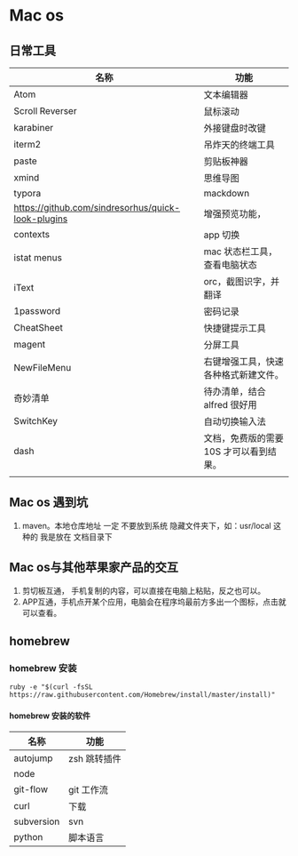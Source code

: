# Mac os 

## 日常工具



| 名称                                               | 功能                                    |
| -------------------------------------------------- | --------------------------------------- |
| Atom                                               | 文本编辑器                              |
| Scroll Reverser                                    | 鼠标滚动                                |
| karabiner                                          | 外接键盘时改键                          |
| iterm2                                             | 吊炸天的终端工具                        |
| paste                                              | 剪贴板神器                              |
| xmind                                              | 思维导图                                |
| typora                                             | mackdown                                |
| https://github.com/sindresorhus/quick-look-plugins | 增强预览功能，                          |
| contexts                                           | app 切换                                |
| istat menus                                        | mac 状态栏工具，查看电脑状态            |
| iText                                              | orc，截图识字，并翻译                   |
| 1password                                          | 密码记录                                |
| CheatSheet                                         | 快捷键提示工具                          |
| magent                                             | 分屏工具                                |
| NewFileMenu                                        | 右键增强工具，快速各种格式新建文件。    |
| 奇妙清单                                           | 待办清单，结合 alfred 很好用            |
| SwitchKey                                          | 自动切换输入法                          |
| dash                                               | 文档，免费版的需要 10S 才可以看到结果。 |
|                                                    |                                         |



## Mac os 遇到坑

1. maven。本地仓库地址 一定 不要放到系统 隐藏文件夹下，如：usr/local 这种的 我是放在 文档目录下

## Mac os与其他苹果家产品的交互

1. 剪切板互通， 手机复制的内容，可以直接在电脑上粘贴，反之也可以。
2. APP互通，手机点开某个应用，电脑会在程序坞最前方多出一个图标，点击就可以查看。

## homebrew

### homebrew 安装

```shell
ruby -e "$(curl -fsSL https://raw.githubusercontent.com/Homebrew/install/master/install)"

```

#### homebrew 安装的软件

| 名称       | 功能         |
| ---------- | ------------ |
| autojump   | zsh 跳转插件 |
| node       |              |
| git-flow   | git 工作流   |
| curl       | 下载         |
| subversion | svn          |
| python     | 脚本语言     |

